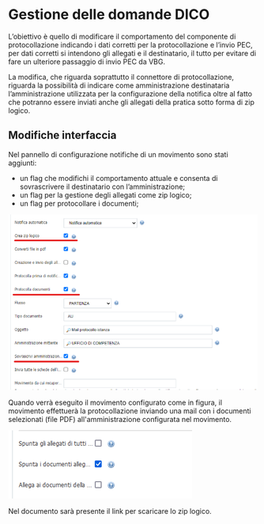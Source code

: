 # Gestione delle domande DICO

L’obiettivo è quello di modificare il comportamento del componente di protocollazione indicando i dati corretti per la protocollazione e l’invio PEC, per dati corretti si intendono gli allegati e il destinatario, il tutto per evitare di fare un ulteriore passaggio di invio PEC da VBG.

La modifica, che riguarda soprattutto il connettore di protocollazione, riguarda la possibilità di indicare  come amministrazione destinataria l’amministrazione utilizzata per la configurazione della notifica oltre al fatto che potranno essere inviati anche gli allegati della pratica sotto forma di zip logico. 

## Modifiche interfaccia

Nel pannello di configurazione notifiche di un movimento sono stati aggiunti:
- un flag che modifichi il comportamento attuale e consenta di sovrascrivere il destinatario con l’amministrazione;
- un flag per la gestione degli allegati come zip logico;
- un flag per protocollare i documenti;

![Configurazione notifiche](./immagini/gest-domande-dico-configurazione.png)

Quando verrà eseguito il movimento configurato come in figura, il movimento effettuerà la protocollazione inviando una mail con i documenti selezionati (file PDF) all'amministrazione configurata nel movimento.

![Documenti selezionati](./immagini/gest-domande-dico-doc-selezionati.png)


Nel documento sarà presente il link per scaricare lo zip logico.